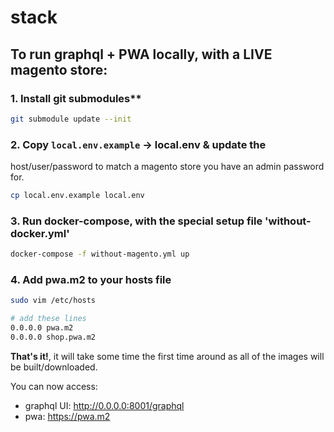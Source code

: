 # stack

## To run graphql + PWA locally, with a LIVE magento store:

### 1. Install git submodules**

```bash
git submodule update --init
```

### 2. Copy `local.env.example` -> local.env & update the 
host/user/password to match a magento store you have an admin password for.
 
```bash
cp local.env.example local.env
```

### 3. Run docker-compose, with the special setup file 'without-docker.yml'

```bash
docker-compose -f without-magento.yml up
```

### 4. Add pwa.m2 to your hosts file

```bash
sudo vim /etc/hosts

# add these lines
0.0.0.0 pwa.m2
0.0.0.0 shop.pwa.m2
```

**That's it!**, it will take some time the first time around as all of the images
will be built/downloaded.

You can now access:
 - graphql UI: http://0.0.0.0:8001/graphql
 - pwa: https://pwa.m2
